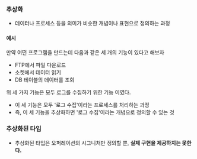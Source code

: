 ### 추상화

- 데이터나 프로세스 등을 의미가 비슷한 개념이나 표현으로 정의하는 과정

#### 예시
만약 어떤 프로그램을 만드는데 다음과 같은 세 개의 기능이 있다고 해보자 
- FTP에서 파일 다운로드 
- 소켓에서 데이터 읽기 
- DB 테이블의 데이터를 조회 

위 세 가지 기능은 모두 로그를 수집하기 위한 기능 이였다.

- 이 세 기능은 모두 '로그 수집'이라는 프로세스를 처리하는 과정 
- 즉, 이 세 기능을 추상화하면 '로그 수집'이라는 개념으로 정의할 수 있는 것

### 추상화된 타입 
- 추상화된 타입은 오퍼레이션의 시그니처만 정의할 뿐, **실제 구현을 제공하지는 못한다.**

